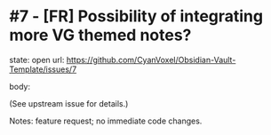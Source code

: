 # #7 - [FR] Possibility of integrating more VG themed notes?

state: open
url: https://github.com/CyanVoxel/Obsidian-Vault-Template/issues/7

body:

(See upstream issue for details.)

Notes: feature request; no immediate code changes.